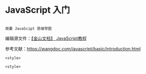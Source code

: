 # JavaScript 入门

```{figure} ../../_static/images/javascript-tutorial.svg

简要 JavaScipt 思维导图
```

编辑源文件：[【金山文档】 JavaScript教程](https://kdocs.cn/l/cqVRohCmQWBZ)

参考文献：<https://wangdoc.com/javascript/basic/introduction.html>

```{raw} html
<style>

<style>
```
